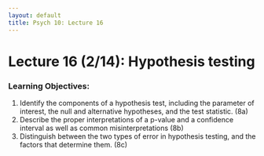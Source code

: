 ```yaml
---
layout: default
title: Psych 10: Lecture 16
---
```

# Lecture 16 (2/14): Hypothesis testing

### Learning Objectives:
1. Identify the components of a hypothesis test, including the parameter of interest, the null and alternative hypotheses, and the test statistic. (8a)
2. Describe the proper interpretations of a p-value and a confidence interval as well as common misinterpretations (8b)
3. Distinguish between the two types of error in hypothesis testing, and the factors that determine them. (8c)
